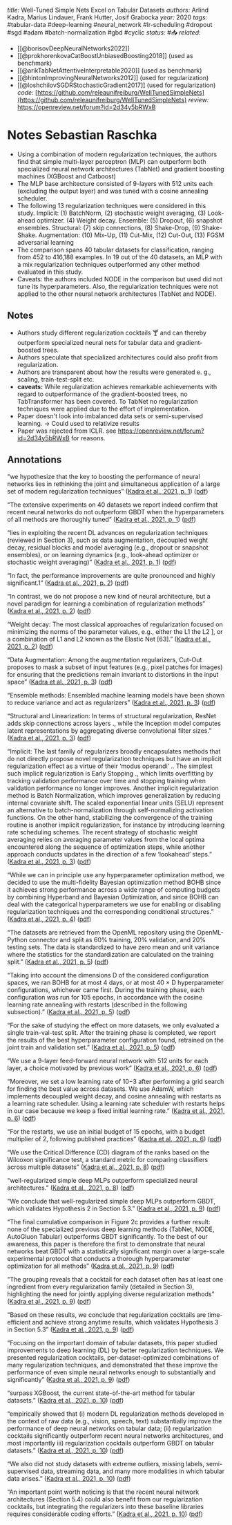 *title:* Well-Tuned Simple Nets Excel on Tabular Datasets
*authors:* Arlind Kadra, Marius Lindauer, Frank Hutter, Josif Grabocka
*year:* 2020
*tags:* #tabular-data #deep-learning #neural_network #lr-scheduling #dropout #sgd #adam #batch-normalization #gbd #cyclic 
*status:* #📥
*related:*
- [[@borisovDeepNeuralNetworks2022]]
- [[@prokhorenkovaCatBoostUnbiasedBoosting2018]] (used as benchmark)
- [[@arikTabNetAttentiveInterpretable2020]] (used as benchmark)
- [[@hintonImprovingNeuralNetworks2012]] (used for regularization)
- [[@loshchilovSGDRStochasticGradient2017]] (used for regularization)
*code:* [https://github.com/releaunifreiburg/WellTunedSimpleNets](https://github.com/releaunifreiburg/WellTunedSimpleNets)
*review:* https://openreview.net/forum?id=2d34y5bRWxB

# Notes Sebastian Raschka
-   Using a combination of modern regularization techniques, the authors find that simple multi-layer perceptron (MLP) can outperform both specialized neural network architectures (TabNet) and gradient boosting machines (XGBoost and Catboost)
-   The MLP base architecture consisted of 9-layers with 512 units each (excluding the output layer) and was tuned with a cosine annealing scheduler.
-   The following 13 regularization techniques were considered in this study. Implicit: (1) BatchNorm, (2) stochastic weight averaging, (3) Look-ahead optimizer. (4) Weight decay. Ensemble: (5) Dropout, (6) snapshot ensembles. Structural: (7) skip connections, (8) Shake-Drop, (9) Shake-Shake. Augmentation: (10) Mix-Up, (11) Cut-Mix, (12) Cut-Out, (13) FGSM adversarial learning
-   The comparison spans 40 tabular datasets for classification, ranging from 452 to 416,188 examples. In 19 out of the 40 datasets, an MLP with a mix regularization techniques outperformed any other method evaluated in this study.
-   Caveats: the authors included NODE in the comparison but used did not tune its hyperparameters. Also, the regularization techniques were not applied to the other neural network architectures (TabNet and NODE).

## Notes
- Authors study different regularization cocktails 🍸 and can thereby outperform specialized neural nets for tabular data and gradient-boosted trees.
- Authors speculate that specialized architectures could also profit from regularization. 
- Authors are transparent about how the results were generated e. g., scaling, train-test-split etc.
- **caveats:** While regularization achieves remarkable achievements with regard to outperformance of the gradient-boosted trees, no TabTransformer has been covered. To TabNet no regularization techniques were applied due to the effort of implementation.
- Paper doesn't look into imbalanced data sets or semi-supervised learning. -> Could used to relativize results
- Paper was rejected from ICLR. see https://openreview.net/forum?id=2d34y5bRWxB for reasons.

## Annotations

“we hypothesize that the key to boosting the performance of neural networks lies in rethinking the joint and simultaneous application of a large set of modern regularization techniques” ([Kadra et al., 2021, p. 1](zotero://select/library/items/Z6SF869T)) ([pdf](zotero://open-pdf/library/items/299VK59K?page=1&annotation=756AGEE8))

“The extensive experiments on 40 datasets we report indeed confirm that recent neural networks do not outperform GBDT when the hyperparameters of all methods are thoroughly tuned” ([Kadra et al., 2021, p. 1](zotero://select/library/items/Z6SF869T)) ([pdf](zotero://open-pdf/library/items/299VK59K?page=1&annotation=IKY7UMAC))

“lies in exploiting the recent DL advances on regularization techniques (reviewed in Section 3), such as data augmentation, decoupled weight decay, residual blocks and model averaging (e.g., dropout or snapshot ensembles), or on learning dynamics (e.g., look-ahead optimizer or stochastic weight averaging)” ([Kadra et al., 2021, p. 1](zotero://select/library/items/Z6SF869T)) ([pdf](zotero://open-pdf/library/items/299VK59K?page=1&annotation=EQBJUBAS))

“In fact, the performance improvements are quite pronounced and highly significant.1” ([Kadra et al., 2021, p. 2](zotero://select/library/items/Z6SF869T)) ([pdf](zotero://open-pdf/library/items/299VK59K?page=2&annotation=NIQMLKXM))

“In contrast, we do not propose a new kind of neural architecture, but a novel paradigm for learning a combination of regularization methods” ([Kadra et al., 2021, p. 2](zotero://select/library/items/Z6SF869T)) ([pdf](zotero://open-pdf/library/items/299VK59K?page=2&annotation=A6MIUAI5))

“Weight decay: The most classical approaches of regularization focused on minimizing the norms of the parameter values, e.g., either the L1  the L2 ], or a combination of L1 and L2 known as the Elastic Net [63].” ([Kadra et al., 2021, p. 2](zotero://select/library/items/Z6SF869T)) ([pdf](zotero://open-pdf/library/items/299VK59K?page=2&annotation=FRLZSB3J))

“Data Augmentation: Among the augmentation regularizers, Cut-Out proposes to mask a subset of input features (e.g., pixel patches for images) for ensuring that the predictions remain invariant to distortions in the input space” ([Kadra et al., 2021, p. 3](zotero://select/library/items/Z6SF869T)) ([pdf](zotero://open-pdf/library/items/299VK59K?page=3&annotation=A7IG7QQT))

“Ensemble methods: Ensembled machine learning models have been shown to reduce variance and act as regularizers” ([Kadra et al., 2021, p. 3](zotero://select/library/items/Z6SF869T)) ([pdf](zotero://open-pdf/library/items/299VK59K?page=3&annotation=CKVE9MIM))

“Structural and Linearization: In terms of structural regularization, ResNet adds skip connections across layers ., while the Inception model computes latent representations by aggregating diverse convolutional filter sizes.” ([Kadra et al., 2021, p. 3](zotero://select/library/items/Z6SF869T)) ([pdf](zotero://open-pdf/library/items/299VK59K?page=3&annotation=VVTR34CT))

“Implicit: The last family of regularizers broadly encapsulates methods that do not directly propose novel regularization techniques but have an implicit regularization effect as a virtue of their ‘modus operandi’ .. The simplest such implicit regularization is Early Stopping ., which limits overfitting by tracking validation performance over time and stopping training when validation performance no longer improves. Another implicit regularization method is Batch Normalization, which improves generalization by reducing internal covariate shift. The scaled exponential linear units (SELU) represent an alternative to batch-normalization through self-normalizing activation functions. On the other hand, stabilizing the convergence of the training routine is another implicit regularization, for instance by introducing learning rate scheduling schemes. The recent strategy of stochastic weight averaging relies on averaging parameter values from the local optima encountered along the sequence of optimization steps, while another approach conducts updates in the direction of a few ‘lookahead’ steps.” ([Kadra et al., 2021, p. 3](zotero://select/library/items/Z6SF869T)) ([pdf](zotero://open-pdf/library/items/299VK59K?page=3&annotation=C3QLF75B))

“While we can in principle use any hyperparameter optimization method, we decided to use the multi-fidelity Bayesian optimization method BOHB  since it achieves strong performance across a wide range of computing budgets by combining Hyperband and Bayesian Optimization, and since BOHB can deal with the categorical hyperparameters we use for enabling or disabling regularization techniques and the corresponding conditional structures.” ([Kadra et al., 2021, p. 4](zotero://select/library/items/Z6SF869T)) ([pdf](zotero://open-pdf/library/items/299VK59K?page=4&annotation=5ZMMQIHH))

“The datasets are retrieved from the OpenML repository using the OpenML-Python connector and split as 60% training, 20% validation, and 20% testing sets. The data is standardized to have zero mean and unit variance where the statistics for the standardization are calculated on the training split.” ([Kadra et al., 2021, p. 5](zotero://select/library/items/Z6SF869T)) ([pdf](zotero://open-pdf/library/items/299VK59K?page=5&annotation=ULLVLKGX))

“Taking into account the dimensions D of the considered configuration spaces, we ran BOHB for at most 4 days, or at most 40 × D hyperparameter configurations, whichever came first. During the training phase, each configuration was run for 105 epochs, in accordance with the cosine learning rate annealing with restarts (described in the following subsection).” ([Kadra et al., 2021, p. 5](zotero://select/library/items/Z6SF869T)) ([pdf](zotero://open-pdf/library/items/299VK59K?page=5&annotation=Z4BGUMBV))

“For the sake of studying the effect on more datasets, we only evaluated a single train-val-test split. After the training phase is completed, we report the results of the best hyperparameter configuration found, retrained on the joint train and validation set.” ([Kadra et al., 2021, p. 5](zotero://select/library/items/Z6SF869T)) ([pdf](zotero://open-pdf/library/items/299VK59K?page=5&annotation=MG4ETHAP))

“We use a 9-layer feed-forward neural network with 512 units for each layer, a choice motivated by previous work” ([Kadra et al., 2021, p. 6](zotero://select/library/items/Z6SF869T)) ([pdf](zotero://open-pdf/library/items/299VK59K?page=6&annotation=QLDTQ9PI))

“Moreover, we set a low learning rate of 10−3 after performing a grid search for finding the best value across datasets. We use AdamW, which implements decoupled weight decay, and cosine annealing with restarts as a learning rate scheduler. Using a learning rate scheduler with restarts helps in our case because we keep a fixed initial learning rate.” ([Kadra et al., 2021, p. 6](zotero://select/library/items/Z6SF869T)) ([pdf](zotero://open-pdf/library/items/299VK59K?page=6&annotation=IY4J5SP3))

“For the restarts, we use an initial budget of 15 epochs, with a budget multiplier of 2, following published practices” ([Kadra et al., 2021, p. 6](zotero://select/library/items/Z6SF869T)) ([pdf](zotero://open-pdf/library/items/299VK59K?page=6&annotation=NFA2C4PC))

“We use the Critical Difference (CD) diagram of the ranks based on the Wilcoxon significance test, a standard metric for comparing classifiers across multiple datasets” ([Kadra et al., 2021, p. 8](zotero://select/library/items/Z6SF869T)) ([pdf](zotero://open-pdf/library/items/299VK59K?page=8&annotation=D8CQBND9))

“well-regularized simple deep MLPs outperform specialized neural architectures.” ([Kadra et al., 2021, p. 8](zotero://select/library/items/Z6SF869T)) ([pdf](zotero://open-pdf/library/items/299VK59K?page=8&annotation=E9W2PNZS))

“We conclude that well-regularized simple deep MLPs outperform GBDT, which validates Hypothesis 2 in Section 5.3.” ([Kadra et al., 2021, p. 9](zotero://select/library/items/Z6SF869T)) ([pdf](zotero://open-pdf/library/items/299VK59K?page=9&annotation=6GGRLCUN))

“The final cumulative comparison in Figure 2c provides a further result: none of the specialized previous deep learning methods (TabNet, NODE, AutoGluon Tabular) outperforms GBDT significantly. To the best of our awareness, this paper is therefore the first to demonstrate that neural networks beat GBDT with a statistically significant margin over a large-scale experimental protocol that conducts a thorough hyperparameter optimization for all methods” ([Kadra et al., 2021, p. 9](zotero://select/library/items/Z6SF869T)) ([pdf](zotero://open-pdf/library/items/299VK59K?page=9&annotation=QPX8XTCY))

“The grouping reveals that a cocktail for each dataset often has at least one ingredient from every regularization family (detailed in Section 3), highlighting the need for jointly applying diverse regularization methods” ([Kadra et al., 2021, p. 9](zotero://select/library/items/Z6SF869T)) ([pdf](zotero://open-pdf/library/items/299VK59K?page=9&annotation=NBV7VJ54))

“Based on these results, we conclude that regularization cocktails are time-efficient and achieve strong anytime results, which validates Hypothesis 3 in Section 5.3” ([Kadra et al., 2021, p. 9](zotero://select/library/items/Z6SF869T)) ([pdf](zotero://open-pdf/library/items/299VK59K?page=9&annotation=BXVKT5DH))

“Focusing on the important domain of tabular datasets, this paper studied improvements to deep learning (DL) by better regularization techniques. We presented regularization cocktails, per-dataset-optimized combinations of many regularization techniques, and demonstrated that these improve the performance of even simple neural networks enough to substantially and significantly” ([Kadra et al., 2021, p. 9](zotero://select/library/items/Z6SF869T)) ([pdf](zotero://open-pdf/library/items/299VK59K?page=9&annotation=KC4WACU5))

“surpass XGBoost, the current state-of-the-art method for tabular datasets.” ([Kadra et al., 2021, p. 10](zotero://select/library/items/Z6SF869T)) ([pdf](zotero://open-pdf/library/items/299VK59K?page=10&annotation=U879IT7M))

“empirically showed that (i) modern DL regularization methods developed in the context of raw data (e.g., vision, speech, text) substantially improve the performance of deep neural networks on tabular data; (ii) regularization cocktails significantly outperform recent neural networks architectures, and most importantly iii) regularization cocktails outperform GBDT on tabular datasets.” ([Kadra et al., 2021, p. 10](zotero://select/library/items/Z6SF869T)) ([pdf](zotero://open-pdf/library/items/299VK59K?page=10&annotation=363GL74Y))

“We also did not study datasets with extreme outliers, missing labels, semi-supervised data, streaming data, and many more modalities in which tabular data arises.” ([Kadra et al., 2021, p. 10](zotero://select/library/items/Z6SF869T)) ([pdf](zotero://open-pdf/library/items/299VK59K?page=10&annotation=T6QRTKIK))

“An important point worth noticing is that the recent neural network architectures (Section 5.4) could also benefit from our regularization cocktails, but integrating the regularizers into these baseline libraries requires considerable coding efforts.” ([Kadra et al., 2021, p. 10](zotero://select/library/items/Z6SF869T)) ([pdf](zotero://open-pdf/library/items/299VK59K?page=10&annotation=3NS92KGN))